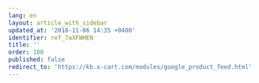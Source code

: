 ```yaml
---
lang: en
layout: article_with_sidebar
updated_at: '2018-11-06 14:35 +0400'
identifier: ref_7aXFWHEN
title: ''
order: 100
published: false
redirect_to: 'https://kb.x-cart.com/modules/google_product_feed.html'
---
```

